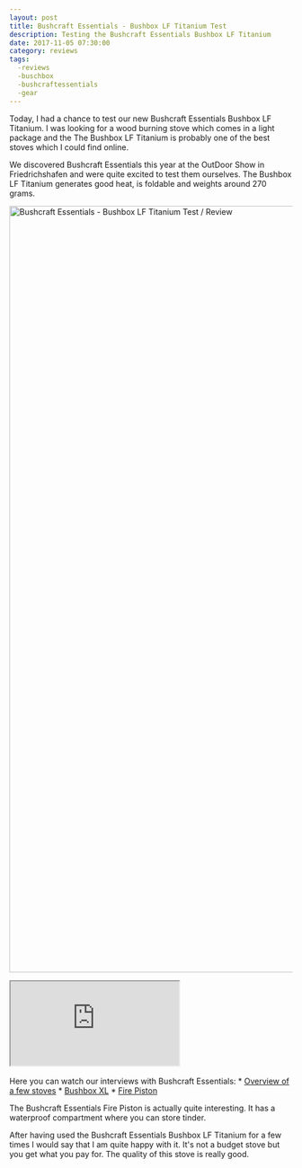 ```yaml
---
layout: post
title: Bushcraft Essentials - Bushbox LF Titanium Test
description: Testing the Bushcraft Essentials Bushbox LF Titanium
date: 2017-11-05 07:30:00
category: reviews
tags:
  -reviews
  -buschbox
  -bushcraftessentials
  -gear
---
```


Today, I had a chance to test our new Bushcraft Essentials Bushbox LF Titanium. I was looking for a wood burning stove which comes in a light package and the The Bushbox LF Titanium is probably one of the best stoves which I could find online.

We discovered Bushcraft Essentials this year at the OutDoor Show in Friedrichshafen and were quite excited to test them ourselves. The Bushbox LF Titanium generates good heat, is foldable and weights around 270 grams.
<br>

<a data-flickr-embed="true"  href="https://www.flickr.com/photos/90204224@N07/38182910611/in/datetaken-public/" title="Bushcraft Essentials - Bushbox LF Titanium"><img src="https://farm5.staticflickr.com/4485/38182910611_c02cae5c27_k.jpg" width="2048" height="1365" alt="Bushcraft Essentials - Bushbox LF Titanium Test / Review"></a><script async src="//embedr.flickr.com/assets/client-code.js" charset="utf-8"></script>
<!--more-->
<div class="embed-responsive embed-responsive-16by9">
    <iframe class="embed-responsive-item" src="https://www.youtube.com/embed/h6-1RJe9iRA"></iframe>
</div>
<br>
Here you can watch our interviews with Bushcraft Essentials:
* <a href="http://www.hikeventures.com/Bushcraft-Essentials-3-OutDoorShow-2017/">Overview of a few stoves</a>
* <a href="http://www.hikeventures.com/Bushcraft-Essentials-2-OutDoorShow-2017/">Bushbox XL</a>
* <a href="http://www.hikeventures.com/Bushcraft-Essentials-1-OutDoorShow-2017/">Fire Piston</a>

The Bushcraft Essentials Fire Piston is actually quite interesting. It has a waterproof compartment where you can store tinder.

After having used the Bushcraft Essentials Bushbox LF Titanium for a few times I would say that I am quite happy with it. It's not a budget stove but you get what you pay for. The quality of this stove is really good.
